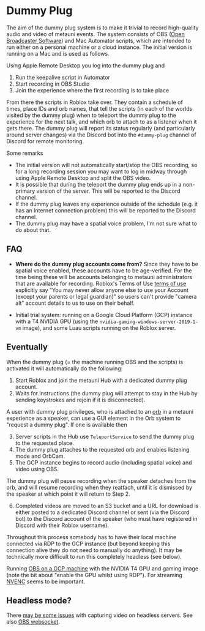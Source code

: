 # Dummy Plug

The aim of the dummy plug system is to make it trivial to record high-quality audio and video of metauni events. The system consists of OBS ([Open Broadcaster Software](https://obsproject.com)) and Mac Automator scripts, which are intended to run either on a personal machine or a cloud instance. The initial version is running on a Mac and is used as follows.

Using Apple Remote Desktop you log into the dummy plug and

1. Run the keepalive script in Automator
2. Start recording in OBS Studio
3. Join the experience where the first recording is to take place

From there the scripts in Roblox take over. They contain a schedule of times, place IDs and orb names, that tell the scripts (in each of the worlds visited by the dummy plug) when to teleport the dummy plug to the experience for the next talk, and which orb to attach to as a listener when it gets there. The dummy plug will report its status regularly (and particularly around server changes) via the Discord bot into the `#dummy-plug` channel of Discord for remote monitoring.

Some remarks

- The initial version will not automatically start/stop the OBS recording, so for a long recording session you may want to log in midway through using Apple Remote Desktop and split the OBS video.
- It is possible that during the teleport the dummy plug ends up in a non-primary version of the server. This will be reported to the Discord channel.
- If the dummy plug leaves any experience outside of the schedule (e.g. it has an Internet connection problem) this will be reported to the Discord channel.
- The dummy plug may have a spatial voice problem, I'm not sure what to do about that.

## FAQ

* **Where do the dummy plug accounts come from?** Since they have to be spatial voice enabled, these accounts have to be age-verified. For the time being these will be accounts belonging to metauni administrators that are available for recording. Roblox's Terms of Use [terms of use](https://en.help.roblox.com/hc/en-us/articles/115004647846-Roblox-Terms-of-Use) explicitly say "You may never allow anyone else to use your Account (except your parents or legal guardian)" so users can't provide "camera alt" account details to us to use on their behalf.

* Initial trial system: running on a Google Cloud Platform (GCP) instance with a T4 NVIDIA GPU (using the `nvidia-gaming-windows-server-2019-1-vm` image), and some Luau scripts running on the Roblox server.

## Eventually

When the dummy plug (= the machine running OBS and the scripts) is activated it will automatically do the following:

1. Start Roblox and join the metauni Hub with a dedicated dummy plug account.
2. Waits for instructions (the dummy plug will attempt to stay in the Hub by sending keystrokes and rejoin if it is disconnected).

A user with dummy plug privileges, who is attached to an [orb](https://github.com/metauni/orb) in a metauni experience as a speaker, can use a GUI element in the Orb system to "request a dummy plug". If one is available then 

3. Server scripts in the Hub use `TeleportService` to send the dummy plug to the requested place.
4. The dummy plug attaches to the requested orb and enables listening mode and OrbCam.
5. The GCP instance begins to record audio (including spatial voice) and video using OBS.

The dummy plug will pause recording when the speaker detaches from the orb, and will resume recording when they reattach, until it is dismissed by the speaker at which point it will return to Step 2.

6. Completed videos are moved to an S3 bucket and a URL for download is either posted to a dedicated Discord channel or sent (via the Discord bot) to the Discord account of the speaker (who must have registered in Discord with their Roblox username).

Throughout this process somebody has to have their local machine connected via RDP to the GCP instance (but beyond keeping this connection alive they do not need to manually do anything). It may be technically more difficult to run this completely headless (see below).

Running [OBS on a GCP machine](https://obsproject.com/forum/threads/running-obs-on-google-gcp-cloud-vm-with-tesla-t4-gpu-it-works.135072/) with the NVIDIA T4 GPU and gaming image (note the bit about "enable the GPU whilst using RDP"). For streaming [NVENC](https://www.nvidia.com/en-us/geforce/guides/broadcasting-guide/) seems to be important.

## Headless mode?

There [may be some issues](https://support.parsec.app/hc/en-us/articles/115002683491-Running-Parsec-On-A-Headless-Gaming-PC-Or-A-Server) with capturing video on headless servers. See also [OBS websocket](https://github.com/obsproject/obs-websocket/blob/4.x-current/README.md).
